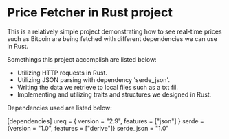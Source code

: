 # Price Fetcher in Rust project

This is a relatively simple project demonstrating how to see real-time prices such as Bitcoin are being fetched with different dependencies we can use in Rust.

Somethings this project accomplish are listed below:
- Utilizing HTTP requests in Rust.
- Utilizing JSON parsing with dependency 'serde_json'.
- Writing the data we retrieve to local files such as a txt fil.
- Implementing and utilizing traits and structures we designed in Rust.

Dependencies used are listed below:

[dependencies]
ureq = { version = "2.9", features = ["json"] }
serde = {version = "1.0", features = ["derive"]}
serde_json = "1.0"